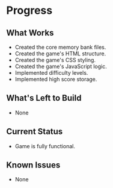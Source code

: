 # Progress

## What Works
- Created the core memory bank files.
- Created the game's HTML structure.
- Created the game's CSS styling.
- Created the game's JavaScript logic.
- Implemented difficulty levels.
- Implemented high score storage.

## What's Left to Build
- None

## Current Status
- Game is fully functional.

## Known Issues
- None
